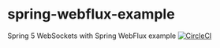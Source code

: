 # spring-webflux-example
Spring 5 WebSockets with Spring WebFlux example
[![CircleCI](https://circleci.com/gh/johnhunsley/spring-webflux-example.svg?style=svg)](https://circleci.com/gh/johnhunsley/spring-webflux-example)
